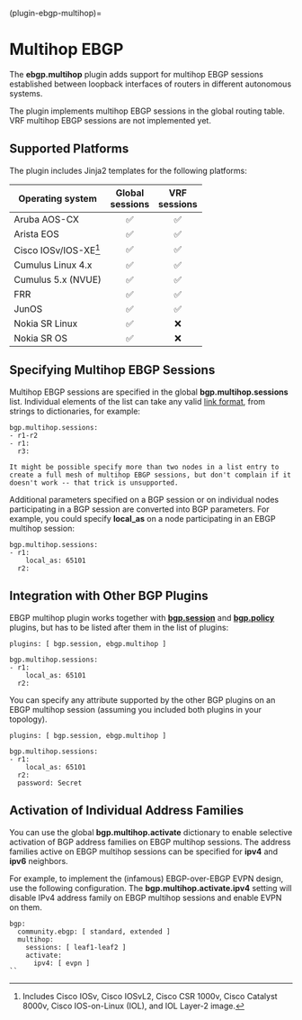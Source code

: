 (plugin-ebgp-multihop)=
# Multihop EBGP

The **ebgp.multihop** plugin adds support for multihop EBGP sessions established between loopback interfaces of routers in different autonomous systems.

The plugin implements multihop EBGP sessions in the global routing table. VRF multihop EBGP sessions are not implemented yet.

## Supported Platforms

The plugin includes Jinja2 templates for the following platforms:

| Operating system    | Global<br>sessions | VRF<br>sessions |
| ------------------- | :--: | :--: |
| Aruba AOS-CX        |  ✅  |  ✅  |
| Arista EOS          |  ✅  |  ✅  |
| Cisco IOSv/IOS-XE[^18v] | ✅ | ✅ |
| Cumulus Linux 4.x   |  ✅  |  ✅  |
| Cumulus 5.x (NVUE)  |  ✅  |  ✅  |
| FRR                 |  ✅  |  ✅  |
| JunOS               |  ✅  |  ✅  |
| Nokia SR Linux      |  ✅  |  ❌   |
| Nokia SR OS         |  ✅  |  ❌   |

[^18v]: Includes Cisco IOSv, Cisco IOSvL2, Cisco CSR 1000v, Cisco Catalyst 8000v, Cisco IOS-on-Linux (IOL), and IOL Layer-2 image.

## Specifying Multihop EBGP Sessions

Multihop EBGP sessions are specified in the global **bgp.multihop.sessions** list. Individual elements of the list can take any valid [link format](link-formats), from strings to dictionaries, for example:

```
bgp.multihop.sessions:
- r1-r2
- r1:
  r3:
```

```{warning}
It might be possible specify more than two nodes in a list entry to create a full mesh of multihop EBGP sessions, but don't complain if it doesn't work -- that trick is unsupported.
```

Additional parameters specified on a BGP session or on individual nodes participating in a BGP session are converted into BGP parameters. For example, you could specify **local_as** on a node participating in an EBGP multihop session:

```
bgp.multihop.sessions:
- r1:
    local_as: 65101
  r2:
```

## Integration with Other BGP Plugins

EBGP multihop plugin works together with **[bgp.session](bgp.session.md)** and **[bgp.policy](bgp.policy.md)** plugins, but has to be listed after them in the list of plugins:

```
plugins: [ bgp.session, ebgp.multihop ]

bgp.multihop.sessions:
- r1:
    local_as: 65101
  r2:
```

You can specify any attribute supported by the other BGP plugins on an EBGP multihop session (assuming you included both plugins in your topology).

```
plugins: [ bgp.session, ebgp.multihop ]

bgp.multihop.sessions:
- r1:
    local_as: 65101
  r2:
  password: Secret
```

## Activation of Individual Address Families

You can use the global **bgp.multihop.activate** dictionary to enable selective activation of BGP address families on EBGP multihop sessions. The address families active on EBGP multihop sessions can be specified for **ipv4** and **ipv6** neighbors.

For example, to implement the (infamous) EBGP-over-EBGP EVPN design, use the following configuration. The **bgp.multihop.activate.ipv4** setting will disable IPv4 address family on EBGP multihop sessions and enable EVPN on them.

```
bgp:
  community.ebgp: [ standard, extended ]
  multihop:
    sessions: [ leaf1-leaf2 ]
    activate: 
      ipv4: [ evpn ]
``
